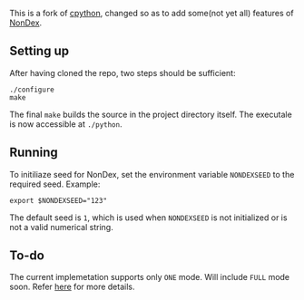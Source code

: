This is a fork of [cpython](https://github.com/python/cpython), changed so as to add some(not yet all) features of [NonDex](https://github.com/TestingResearchIllinois/NonDex). 

## Setting up
After having cloned the repo, two steps should be sufficient:
```
./configure
make
```
The final `make` builds the source in the project directory itself. The executale is now accessible at `./python`.

## Running
To initiliaze seed for NonDex, set the environment variable `NONDEXSEED` to the required seed. Example:
```
export $NONDEXSEED="123"
```
The default seed is `1`, which is used when `NONDEXSEED` is not initialized or is not a valid numerical string.

## To-do
The current implemetation supports only `ONE` mode. Will include `FULL` mode soon.
Refer [here](http://mir.cs.illinois.edu/gyori/pubs/icst15nondex.pdf) for more details.
